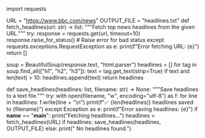 import requests

URL = "https://www.bbc.com/news"
OUTPUT_FILE = "headlines.txt"
def fetch_headlines(url: str) -> list:
    """Fetch top news headlines from the given URL."""
    try:
        response = requests.get(url, timeout=10)
        response.raise_for_status()  # Raise error for bad status
    except requests.exceptions.RequestException as e:
        print(f"Error fetching URL: {e}")
        return []

  soup = BeautifulSoup(response.text, "html.parser")
    headlines = []
    for tag in soup.find_all(["h1", "h2", "h3"]):
        text = tag.get_text(strip=True)
        if text and len(text) > 10:
            headlines.append(text)
    return headlines


def save_headlines(headlines: list, filename: str) -> None:
    """Save headlines to a text file."""
    try:
        with open(filename, "w", encoding="utf-8") as f:
            for line in headlines:
                f.write(line + "\n")
        print(f"✅ {len(headlines)} headlines saved to {filename}")
    except Exception as e:
        print(f"Error saving headlines: {e}")
if __name__ == "__main__":
    print("Fetching headlines...")
    headlines = fetch_headlines(URL)
    if headlines:
        save_headlines(headlines, OUTPUT_FILE)
    else:
        print(" No headlines found.")
